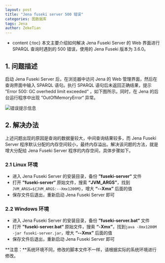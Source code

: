 ```yaml
---
layout: post
title: "Jena fuseki server 500 错误"
categories: 图数据库
tags: Jena
author: ZekeTian
---
```




* content
{:toc}
本文主要介绍如何解决 Jena Fuseki Server 的 Web 界面进行 SPARQL 查询时遇到的 500 错误，使用的 Jena Fuseki 版本为 3.6.0。



## 1. 问题描述

启动 Jena Fuseki Server 后，在浏览器中访问 Jena 的 Web 管理界面，然后在查询界面中输入 SPARQL 语句。执行 SPARQL 语句后未返回正确结果，提示 ”Error 500: GC overhedd limit exceeded“ ，如下图所示。同时，在 Jena 的后台运行程序中出现 ”OutOfMemoryError“ 异常。

![错误提示信息](https://zeke-images.oss-cn-hongkong.aliyuncs.com/blog/2020-07-23-jena-fuseki-server-error-500.png)



## 2. 解决办法

上述问题出现的原因是查询的数据量较大，中间查询结果较多，而 Jena Fuseki Server 程序默认分配的内存空间较小，最终内存溢出。解决该问题的方法，就是增大分配给  Jena Fuseki Server 程序的内存空间，具体步骤如下。

### 2.1 Linux 环境

- 进入  Jena Fuseki Server 的安装目录，备份 **”fuseki-server“** 文件
- 打开 **”fuseki-server“** 原始文件，搜索 **“JVM_ARGS”**，找到`JVM_ARGS=${JVM_ARGS:--Xmx1200M}`，增大 **“--Xmx”**  后面的值
- 保存文件后退出，重新启动 Jena Fuseki Server 即可

### 2.2 Windows 环境

- 进入   Jena Fuseki Server 的安装目录，备份 **”fuseki-server.bat“** 文件
- 打开 **”fuseki-server.bat“** 原始文件，搜索 **“-Xmx”**，找到`java -Xmx1200M -jar fuseki-server.jar`，增大 **“--Xmx”**  后面的值
- 保存文件后退出，重新启动 Jena Fuseki Server 即可

**注意：**系统环境不同，修改的脚本文件不一样，请根据实际的系统环境进行修改。